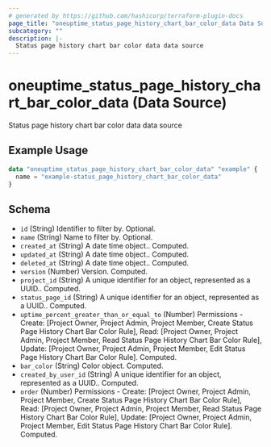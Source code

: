 ```yaml
---
# generated by https://github.com/hashicorp/terraform-plugin-docs
page_title: "oneuptime_status_page_history_chart_bar_color_data Data Source - oneuptime"
subcategory: ""
description: |-
  Status page history chart bar color data data source
---
```


# oneuptime_status_page_history_chart_bar_color_data (Data Source)

Status page history chart bar color data data source

## Example Usage

```terraform
data "oneuptime_status_page_history_chart_bar_color_data" "example" {
  name = "example-status_page_history_chart_bar_color_data"
}
```

## Schema

- `id` (String) Identifier to filter by. Optional.
- `name` (String) Name to filter by. Optional.
- `created_at` (String) A date time object.. Computed.
- `updated_at` (String) A date time object.. Computed.
- `deleted_at` (String) A date time object.. Computed.
- `version` (Number) Version. Computed.
- `project_id` (String) A unique identifier for an object, represented as a UUID.. Computed.
- `status_page_id` (String) A unique identifier for an object, represented as a UUID.. Computed.
- `uptime_percent_greater_than_or_equal_to` (Number) Permissions - Create: [Project Owner, Project Admin, Project Member, Create Status Page History Chart Bar Color Rule], Read: [Project Owner, Project Admin, Project Member, Read Status Page History Chart Bar Color Rule], Update: [Project Owner, Project Admin, Project Member, Edit Status Page History Chart Bar Color Rule]. Computed.
- `bar_color` (String) Color object. Computed.
- `created_by_user_id` (String) A unique identifier for an object, represented as a UUID.. Computed.
- `order` (Number) Permissions - Create: [Project Owner, Project Admin, Project Member, Create Status Page History Chart Bar Color Rule], Read: [Project Owner, Project Admin, Project Member, Read Status Page History Chart Bar Color Rule], Update: [Project Owner, Project Admin, Project Member, Edit Status Page History Chart Bar Color Rule]. Computed.
